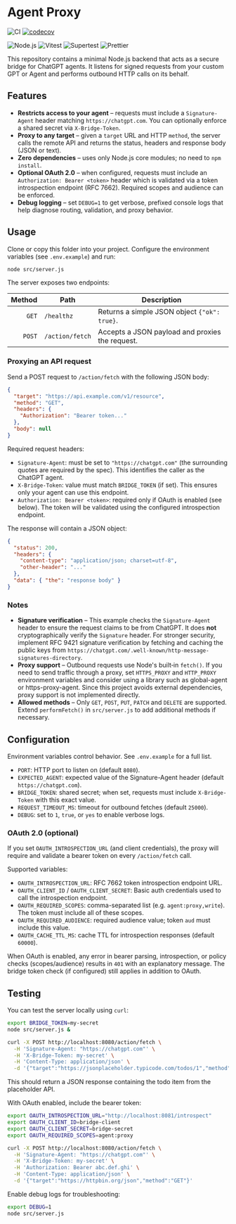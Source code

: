 # Agent Proxy

![CI](https://github.com/marco-jardim/chatgpt-proxy/actions/workflows/ci.yml/badge.svg)
[![codecov](https://codecov.io/gh/marco-jardim/chatgpt-proxy/branch/main/graph/badge.svg)](https://codecov.io/gh/marco-jardim/chatgpt-proxy)

![Node.js](https://img.shields.io/badge/Node.js-18%2B%20%7C%2020%2B%20%7C%2022%2B-339933?logo=node.js&logoColor=white)
![Vitest](https://img.shields.io/badge/Tested%20with-Vitest-6E9F18?logo=vitest&logoColor=white)
![Supertest](https://img.shields.io/badge/HTTP%20tests-Supertest-000000)
![Prettier](https://img.shields.io/badge/Code%20style-Prettier-F7B93E?logo=prettier&logoColor=000)

This repository contains a minimal Node.js backend that acts as a secure
bridge for ChatGPT agents. It listens for signed requests from your
custom GPT or Agent and performs outbound HTTP calls on its behalf.

## Features

- **Restricts access to your agent** – requests must include a
  `Signature-Agent` header matching `https://chatgpt.com`. You can
  optionally enforce a shared secret via `X-Bridge-Token`.
- **Proxy to any target** – given a `target` URL and HTTP `method`, the
  server calls the remote API and returns the status, headers and
  response body (JSON or text).
- **Zero dependencies** – uses only Node.js core modules; no need to
  `npm install`.
- **Optional OAuth 2.0** – when configured, requests must include an
  `Authorization: Bearer <token>` header which is validated via a token
  introspection endpoint (RFC 7662). Required scopes and audience can be
  enforced.
- **Debug logging** – set `DEBUG=1` to get verbose, prefixed console logs
  that help diagnose routing, validation, and proxy behavior.

## Usage

Clone or copy this folder into your project. Configure the
environment variables (see `.env.example`) and run:

```
node src/server.js
```

The server exposes two endpoints:

| Method | Path            | Description                                     |
| -----: | --------------- | ----------------------------------------------- |
|  `GET` | `/healthz`      | Returns a simple JSON object `{"ok": true}`.    |
| `POST` | `/action/fetch` | Accepts a JSON payload and proxies the request. |

### Proxying an API request

Send a POST request to `/action/fetch` with the following JSON body:

```json
{
  "target": "https://api.example.com/v1/resource",
  "method": "GET",
  "headers": {
    "Authorization": "Bearer token..."
  },
  "body": null
}
```

Required request headers:

- `Signature-Agent`: must be set to `"https://chatgpt.com"` (the
  surrounding quotes are required by the spec). This identifies the
  caller as the ChatGPT agent.
- `X-Bridge-Token`: value must match `BRIDGE_TOKEN` (if set). This
  ensures only your agent can use this endpoint.
- `Authorization: Bearer <token>`: required only if OAuth is enabled
  (see below). The token will be validated using the configured
  introspection endpoint.

The response will contain a JSON object:

```json
{
  "status": 200,
  "headers": {
    "content-type": "application/json; charset=utf-8",
    "other-header": "..."
  },
  "data": { "the": "response body" }
}
```

### Notes

- **Signature verification** – This example checks the
  `Signature-Agent` header to ensure the request claims to be from
  ChatGPT. It does **not** cryptographically verify the `Signature`
  header. For stronger security, implement RFC 9421 signature
  verification by fetching and caching the public keys from
  `https://chatgpt.com/.well-known/http-message-signatures-directory`.
- **Proxy support** – Outbound requests use Node's built‑in `fetch()`. If
  you need to send traffic through a proxy, set `HTTPS_PROXY` and
  `HTTP_PROXY` environment variables and consider using a library
  such as global-agent or https-proxy-agent. Since this project avoids
  external dependencies, proxy support is not implemented directly.
- **Allowed methods** – Only `GET`, `POST`, `PUT`, `PATCH` and `DELETE`
  are supported. Extend `performFetch()` in `src/server.js` to add
  additional methods if necessary.

## Configuration

Environment variables control behavior. See `.env.example` for a full list.

- `PORT`: HTTP port to listen on (default `8080`).
- `EXPECTED_AGENT`: expected value of the Signature-Agent header
  (default `https://chatgpt.com`).
- `BRIDGE_TOKEN`: shared secret; when set, requests must include
  `X-Bridge-Token` with this exact value.
- `REQUEST_TIMEOUT_MS`: timeout for outbound fetches (default `25000`).
- `DEBUG`: set to `1`, `true`, or `yes` to enable verbose logs.

### OAuth 2.0 (optional)

If you set `OAUTH_INTROSPECTION_URL` (and client credentials), the proxy
will require and validate a bearer token on every `/action/fetch` call.

Supported variables:

- `OAUTH_INTROSPECTION_URL`: RFC 7662 token introspection endpoint URL.
- `OAUTH_CLIENT_ID` / `OAUTH_CLIENT_SECRET`: Basic auth credentials used
  to call the introspection endpoint.
- `OAUTH_REQUIRED_SCOPES`: comma-separated list (e.g. `agent:proxy,write`).
  The token must include all of these scopes.
- `OAUTH_REQUIRED_AUDIENCE`: required audience value; token `aud` must
  include this value.
- `OAUTH_CACHE_TTL_MS`: cache TTL for introspection responses (default
  `60000`).

When OAuth is enabled, any error in bearer parsing, introspection, or
policy checks (scopes/audience) results in `401` with an explanatory
message. The bridge token check (if configured) still applies in
addition to OAuth.

## Testing

You can test the server locally using `curl`:

```bash
export BRIDGE_TOKEN=my-secret
node src/server.js &

curl -X POST http://localhost:8080/action/fetch \
  -H 'Signature-Agent: "https://chatgpt.com"' \
  -H 'X-Bridge-Token: my-secret' \
  -H 'Content-Type: application/json' \
  -d '{"target":"https://jsonplaceholder.typicode.com/todos/1","method":"GET"}'
```

This should return a JSON response containing the todo item from the
placeholder API.

With OAuth enabled, include the bearer token:

```bash
export OAUTH_INTROSPECTION_URL="http://localhost:8081/introspect"
export OAUTH_CLIENT_ID=bridge-client
export OAUTH_CLIENT_SECRET=bridge-secret
export OAUTH_REQUIRED_SCOPES=agent:proxy

curl -X POST http://localhost:8080/action/fetch \
  -H 'Signature-Agent: "https://chatgpt.com"' \
  -H 'X-Bridge-Token: my-secret' \
  -H 'Authorization: Bearer abc.def.ghi' \
  -H 'Content-Type: application/json' \
  -d '{"target":"https://httpbin.org/json","method":"GET"}'
```

Enable debug logs for troubleshooting:

```bash
export DEBUG=1
node src/server.js
```
